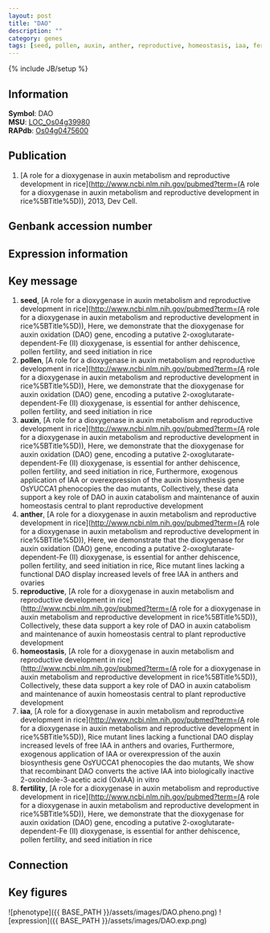 ```yaml
---
layout: post
title: "DAO"
description: ""
category: genes
tags: [seed, pollen, auxin, anther, reproductive, homeostasis, iaa, fertility, Gene]
---
```

{% include JB/setup %}

## Information
__Symbol__: DAO  
__MSU__: [LOC_Os04g39980](http://rice.plantbiology.msu.edu/cgi-bin/ORF_infopage.cgi?orf=LOC_Os04g39980)  
__RAPdb__: [Os04g0475600](http://rapdb.dna.affrc.go.jp/viewer/gbrowse_details/irgsp1?name=Os04g0475600)  

## Publication
1. [A role for a dioxygenase in auxin metabolism and reproductive development in rice](http://www.ncbi.nlm.nih.gov/pubmed?term=(A role for a dioxygenase in auxin metabolism and reproductive development in rice%5BTitle%5D)), 2013, Dev Cell.

## Genbank accession number

## Expression information

## Key message
1. __seed__, [A role for a dioxygenase in auxin metabolism and reproductive development in rice](http://www.ncbi.nlm.nih.gov/pubmed?term=(A role for a dioxygenase in auxin metabolism and reproductive development in rice%5BTitle%5D)),  Here, we demonstrate that the dioxygenase for auxin oxidation (DAO) gene, encoding a putative 2-oxoglutarate-dependent-Fe (II) dioxygenase, is essential for anther dehiscence, pollen fertility, and seed initiation in rice
2. __pollen__, [A role for a dioxygenase in auxin metabolism and reproductive development in rice](http://www.ncbi.nlm.nih.gov/pubmed?term=(A role for a dioxygenase in auxin metabolism and reproductive development in rice%5BTitle%5D)),  Here, we demonstrate that the dioxygenase for auxin oxidation (DAO) gene, encoding a putative 2-oxoglutarate-dependent-Fe (II) dioxygenase, is essential for anther dehiscence, pollen fertility, and seed initiation in rice
3. __auxin__, [A role for a dioxygenase in auxin metabolism and reproductive development in rice](http://www.ncbi.nlm.nih.gov/pubmed?term=(A role for a dioxygenase in auxin metabolism and reproductive development in rice%5BTitle%5D)),  Here, we demonstrate that the dioxygenase for auxin oxidation (DAO) gene, encoding a putative 2-oxoglutarate-dependent-Fe (II) dioxygenase, is essential for anther dehiscence, pollen fertility, and seed initiation in rice, Furthermore, exogenous application of IAA or overexpression of the auxin biosynthesis gene OsYUCCA1 phenocopies the dao mutants, Collectively, these data support a key role of DAO in auxin catabolism and maintenance of auxin homeostasis central to plant reproductive development
4. __anther__, [A role for a dioxygenase in auxin metabolism and reproductive development in rice](http://www.ncbi.nlm.nih.gov/pubmed?term=(A role for a dioxygenase in auxin metabolism and reproductive development in rice%5BTitle%5D)),  Here, we demonstrate that the dioxygenase for auxin oxidation (DAO) gene, encoding a putative 2-oxoglutarate-dependent-Fe (II) dioxygenase, is essential for anther dehiscence, pollen fertility, and seed initiation in rice, Rice mutant lines lacking a functional DAO display increased levels of free IAA in anthers and ovaries
5. __reproductive__, [A role for a dioxygenase in auxin metabolism and reproductive development in rice](http://www.ncbi.nlm.nih.gov/pubmed?term=(A role for a dioxygenase in auxin metabolism and reproductive development in rice%5BTitle%5D)),  Collectively, these data support a key role of DAO in auxin catabolism and maintenance of auxin homeostasis central to plant reproductive development
6. __homeostasis__, [A role for a dioxygenase in auxin metabolism and reproductive development in rice](http://www.ncbi.nlm.nih.gov/pubmed?term=(A role for a dioxygenase in auxin metabolism and reproductive development in rice%5BTitle%5D)),  Collectively, these data support a key role of DAO in auxin catabolism and maintenance of auxin homeostasis central to plant reproductive development
7. __iaa__, [A role for a dioxygenase in auxin metabolism and reproductive development in rice](http://www.ncbi.nlm.nih.gov/pubmed?term=(A role for a dioxygenase in auxin metabolism and reproductive development in rice%5BTitle%5D)),  Rice mutant lines lacking a functional DAO display increased levels of free IAA in anthers and ovaries, Furthermore, exogenous application of IAA or overexpression of the auxin biosynthesis gene OsYUCCA1 phenocopies the dao mutants, We show that recombinant DAO converts the active IAA into biologically inactive 2-oxoindole-3-acetic acid (OxIAA) in vitro
8. __fertility__, [A role for a dioxygenase in auxin metabolism and reproductive development in rice](http://www.ncbi.nlm.nih.gov/pubmed?term=(A role for a dioxygenase in auxin metabolism and reproductive development in rice%5BTitle%5D)),  Here, we demonstrate that the dioxygenase for auxin oxidation (DAO) gene, encoding a putative 2-oxoglutarate-dependent-Fe (II) dioxygenase, is essential for anther dehiscence, pollen fertility, and seed initiation in rice

## Connection

## Key figures
![phenotype]({{ BASE_PATH }}/assets/images/DAO.pheno.png)
![expression]({{ BASE_PATH }}/assets/images/DAO.exp.png)


